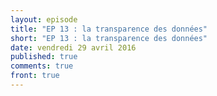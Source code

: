 ```yaml
---
layout: episode
title: "EP 13 : la transparence des données"
short: "EP 13 : la transparence des données"
date: vendredi 29 avril 2016
published: true
comments: true
front: true
---
```

